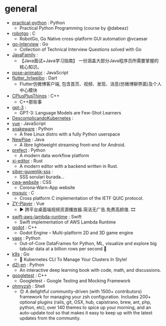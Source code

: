 # general
- [practical-python](https://github.com/dabeaz-course/practical-python) : Python
  - Practical Python Programming (course by @dabeaz)
- [robotgo](https://github.com/go-vgo/robotgo) : C
  - RobotGo, Go Native cross-platform GUI automation @vcaesar
- [go-interview](https://github.com/shomali11/go-interview) : Go
  - Collection of Technical Interview Questions solved with Go
- [JavaFamily](https://github.com/AobingJava/JavaFamily) : 
  - 【Java面试+Java学习指南】 一份涵盖大部分Java程序员所需要掌握的核心知识。
- [pose-animator](https://github.com/yemount/pose-animator) : JavaScript
- [flutter_hrlweibo](https://github.com/huangruiLearn/flutter_hrlweibo) : Dart
  - Flutter仿微博客户端, 包含首页、视频、发现、消息(仿微博聊界面)及个人中心模块
- [CPlusPlusThings](https://github.com/Light-City/CPlusPlusThings) : C++
  - C++那些事
- [gpt-3](https://github.com/openai/gpt-3) : 
  - GPT-3: Language Models are Few-Shot Learners
- [DescomplicandoKubernetes](https://github.com/badtuxx/DescomplicandoKubernetes) : 
- [vue](https://github.com/tailwindui/vue) : JavaScript
- [snakeware](https://github.com/joshiemoore/snakeware) : Python
  - A free Linux distro with a fully Python userspace
- [NewPipe](https://github.com/TeamNewPipe/NewPipe) : Java
  - A libre lightweight streaming front-end for Android.
- [prefect](https://github.com/PrefectHQ/prefect) : Python
  - A modern data workflow platform
- [xi-editor](https://github.com/xi-editor/xi-editor) : Rust
  - A modern editor with a backend written in Rust.
- [siber-guvenlik-sss](https://github.com/LuNiZz/siber-guvenlik-sss) : 
  - SSS sorulari burada...
- [cwa-website](https://github.com/corona-warn-app/cwa-website) : CSS
  - Corona-Warn-App website
- [msquic](https://github.com/microsoft/msquic) : C
  - Cross platform C implementation of the IETF QUIC protocol.
- [ZY-Player](https://github.com/Hunlongyu/ZY-Player) : Vue
  - ▶️ 跨平台桌面端视频资源播放器.简洁无广告.免费高颜值. 🎞
- [swift-aws-lambda-runtime](https://github.com/swift-server/swift-aws-lambda-runtime) : Swift
  - Swift implementation of AWS Lambda Runtime
- [godot](https://github.com/godotengine/godot) : C++
  - Godot Engine – Multi-platform 2D and 3D game engine
- [vaex](https://github.com/vaexio/vaex) : Python
  - Out-of-Core DataFrames for Python, ML, visualize and explore big tabular data at a billion rows per second 🚀
- [k9s](https://github.com/derailed/k9s) : Go
  - 🐶 Kubernetes CLI To Manage Your Clusters In Style!
- [d2l-en](https://github.com/d2l-ai/d2l-en) : Python
  - An interactive deep learning book with code, math, and discussions.
- [googletest](https://github.com/google/googletest) : C++
  - Googletest - Google Testing and Mocking Framework
- [ohmyzsh](https://github.com/ohmyzsh/ohmyzsh) : Shell
  - 🙃 A delightful community-driven (with 1500+ contributors) framework for managing your zsh configuration. Includes 200+ optional plugins (rails, git, OSX, hub, capistrano, brew, ant, php, python, etc), over 140 themes to spice up your morning, and an auto-update tool so that makes it easy to keep up with the latest updates from the community.

